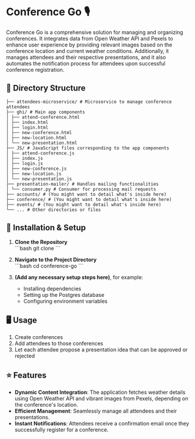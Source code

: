 # Conference Go 🎙️

Conference Go is a comprehensive solution for managing and organizing conferences. It integrates data from Open Weather API and Pexels to enhance user 
experience by providing relevant images based on the conference location and current weather conditions. 
Additionally, it manages attendees and their respective presentations, and it also automates the notification process for attendees upon successful conference registration.

## 📂 Directory Structure
```
├── attendees-microservice/ # Microservice to manage conference attendees
├── ghi/ # Main app components
│ ├── attend-conference.html
│ ├── index.html
│ ├── login.html
│ ├── new-conference.html
│ ├── new-location.html
│ └── new-presentation.html
├── JS/ # JavaScript files corresponding to the app components
│ ├── attend-conference.js
│ ├── index.js
│ ├── login.js
│ ├── new-conference.js
│ ├── new-location.js
│ └── new-presentation.js
├── presentation-mailer/ # Handles mailing functionalities
│ └── consumer.py # Consumer for processing mail requests
├── accounts/ # (You might want to detail what's inside here)
├── conference/ # (You might want to detail what's inside here)
├── events/ # (You might want to detail what's inside here)
└── ... # Other directories or files
```

## 🔧 Installation & Setup

1. **Clone the Repository**  
   \```bash
   git clone <repository-url>
   \```

2. **Navigate to the Project Directory**  
   \```bash
   cd conference-go
   \```

3. **(Add any necessary setup steps here)**, for example:
   - Installing dependencies
   - Setting up the Postgres database
   - Configuring environment variables

## 🖥️ Usage

1. Create conferences
2. Add attendees to those conferences
3. Let each attendee propose a presentation idea that can be approved or rejected

## ⭐ Features

- **Dynamic Content Integration**: The application fetches weather details using Open Weather API and vibrant images from Pexels, depending on the conference's location.
- **Efficient Management**: Seamlessly manage all attendees and their presentations.
- **Instant Notifications**: Attendees receive a confirmation email once they successfully register for a conference.




